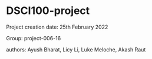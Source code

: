 # DSCI100-project

Project creation date: 25th February 2022

Group: project-006-16

authors: Ayush Bharat, Licy Li, Luke Meloche, Akash Raut
